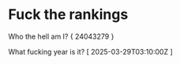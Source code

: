 # Fuck the rankings

Who the hell am I?
{ 24043279 }

What fucking year is it?
[ 2025-03-29T03:10:00Z ]

